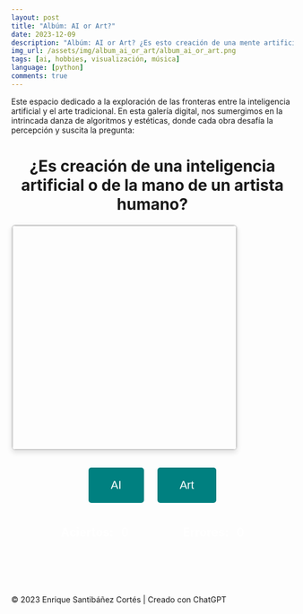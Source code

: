 ```yaml
---
layout: post
title: "Albúm: AI or Art?"
date: 2023-12-09
description: "Albúm: AI or Art? ¿Es esto creación de una mente artificial o de la mano de un artista humano?" 
img_url: /assets/img/album_ai_or_art/album_ai_or_art.png
tags: [ai, hobbies, visualización, música]
language: [python]
comments: true
---
```


Este espacio dedicado a la exploración de las fronteras entre la inteligencia artificial y el arte tradicional. En esta galería digital, nos sumergimos en la intrincada danza de algoritmos y estéticas, donde cada obra desafía la percepción y suscita la pregunta: 

<h1><center>¿Es creación de una inteligencia artificial o de la mano de un artista humano?</center></h1>


<meta charset="UTF-8">
 <meta name="viewport" content="width=device-width, initial-scale=1.0">
 <script src="../../../assets/files/imagenes.js"></script>

 <style>
    .scoreboard {
  display: flex;
  justify-content: space-around;
  padding: 30px 30px;
  border-radius: 20px;
  margin-top: 20px;
  margin: 10px;
  height: 80px;
  text-align: center;

}

.score-label {
  font-weight: bold;
  font-size: 1.5em;
  color: #FFFFFF;
    text-align: center;
}

.score-count {
  font-size: 1.5em;
  margin-left: 10px;
    text-align: center;

}

.correct {
    color: #FFFFFF;
    }

.incorrect {
    color: #FFFFFF;
    }

 	#imageContainer {
    text-align: center;
    margin-bottom: 20px;
    display: flex;
    align-items: center;
    }
 	#imageContainer img {
            width: 400px; 
            height: 400px;
    		margin: 0 auto;	
            border: 2px solid #ddd;
            border-radius: 8px;
            box-shadow: 0 4px 8px rgba(0, 0, 0, 0.1);
        }

        #mensaje {
            font-size: 30px;
            margin-left: 30px; /* Agregamos margen izquierdo para separar el mensaje de la imagen */
            padding: 30px;
            flex-grow: 1; /* Permite que el mensaje ocupe todo el espacio disponible */
        }

        .overlay-text {
            position: absolute;
            top: 50%;
            left: 50%;
            transform: translate(-50%, -50%);
            color: #fff;
            font-size: 18px;
            font-weight: bold;
            opacity: 0;
            transition: opacity 0.5s ease-in-out;
            pointer-events: none; /* Para evitar que el texto sea clickeable */
        }


        .button-container {
            margin-top: 30px;
            text-align: center;
        }

        .button-container button {
            margin: 0 10px; /* Espacio entre los botones */
            padding: 20px 40px;
            font-size: 20px;
            cursor: pointer;
            background-color: #008080;
            color: white;
            border: none;
            border-radius: 5px;
            transition: background-color 0.3s ease;
        }

        .button-container button:hover {
            background-color: #014242;
        }

        #continuarButton {
            display: none;
        }
    </style>


<div id="imageContainer">
        <!-- La imagen se cargará aquí -->
        <img id="imagen">
        <div id="mensaje"> </div>
    </div>

   <div class="button-container">
        <button onclick="validarImagen('AI')">AI</button>
        <button onclick="validarImagen('Art')">Art</button>
        <button onclick="ocultarContinuar()" id="continuarButton">Continuar</button>
    </div>

<div class="scoreboard">
  <div class="correct">
    <span class="score-label">Aciertos:</span>
    <span class="score-count" id="aciertos">0</span>
  </div>
  <div class="incorrect">
    <span class="score-label">Errores:</span>
    <span class="score-count" id="errores">0</span>
  </div>
</div>


   <script>
        // Array para llevar un registro de las imágenes mostradas
        const imagenesMostradas = [];
                // Variables globales para llevar un registro de aciertos y errores
        let contadorAciertos = 0;
        let contadorErrores = 0;
		// Función para mostrar una imagen aleatoria al cargar la página
        window.onload = function () {
            mostrarImagenAleatoria();
        };

        // Función para mostrar los contadores de aciertos y errores en la página
        function mostrarContadores() {
            const aciertosElement = document.getElementById('aciertos');
            const erroresElement = document.getElementById('errores');
            aciertosElement.textContent = `${contadorAciertos}`;
            erroresElement.textContent = `${contadorErrores}`;
        }
        function mostrarImagenAleatoria() {
            const imagenElement = document.getElementById('imagen');
            const mensajeElement = document.getElementById('mensaje');
            const answersElement = document.getElementById('answers');

            // Seleccionar aleatoriamente entre AI o ART
            const albunes = Object.keys(imagenes);
            const albunesNoMostrados = albunes.filter(albunes => !imagenesMostradas.includes(albunes));

            if (albunesNoMostrados.length === 0) {
                // Todas las imágenes han sido mostradas, reinicia el registro
                imagenesMostradas.length = 0;
            }
            // Guarda la categoría en el registro de imágenes mostradas
            const albunesAleatorio = albunesNoMostrados[Math.floor(Math.random() * albunesNoMostrados.length)];
            imagenesMostradas.push(albunesAleatorio);

            // Establecer la imagen aleatoria y el mensaje predeterminado
            imagenElement.src = imagenes[albunesAleatorio].imagen;
            imagenElement.alt = imagenes[albunesAleatorio].answers;
            mensajeElement.innerHTML = imagenes[albunesAleatorio].mensaje;
            // Ocultar el mensaje y el botón "Continuar"
		    mensajeElement.style.display = 'none';
        }
		function validarImagen(opcion) {
            const imagenElement = document.getElementById('imagen');
            const mensajeElement = document.getElementById('mensaje');
            const answersElement = document.getElementById('answers');
            const categoriaMostrada = imagenElement.alt;
            const auxmensajeElemet = mensajeElement.innerHTML;
			mensajeElement.style.fontSize = '24px'; // Puedes ajustar el tamaño según tus preferencias
		    mensajeElement.style.padding = '5px'; // Agregamos un espacio alrededor del texto
            if (categoriaMostrada === opcion) {
            	mensajeElement.style.backgroundColor = 'rgba(79, 140, 25, 0.4)'; // Agregamos un fondo blanco
                contadorAciertos++; // Incrementa el contador de aciertos
            	if (categoriaMostrada === "AI"){
            		mensajeElement.innerHTML = `¡Correcto!<br><span style="font-size: 18px; text-align: left;">La imagen es generada con el promt:<br> "${auxmensajeElemet}</span>`;
            	} else{
            		mensajeElement.innerHTML = `¡Correcto!<br><span style="font-size: 18px; text-align: left;">La imagen es del album:<br> "${auxmensajeElemet}</span>`;
            	}

            } else {
                contadorErrores++; // Incrementa el contador de errores
            	mensajeElement.style.backgroundColor = 'rgba(169, 25, 7, 0.6)'; // Agregamos un fondo blanco
        		if (categoriaMostrada === "AI"){
            		mensajeElement.innerHTML = `¡Incorrecto!<br><span style="font-size: 18px; text-align: left;">La imagen es generada con el promt:<br> "${auxmensajeElemet}</span>`;
            	} else{
            		mensajeElement.innerHTML = `¡Incorrecto!<br><span style="font-size: 18px; text-align: left;">La imagen es del album:<br> "${auxmensajeElemet}</span>`;
            	}
            }
            // Ocultar botones "AI" y "Art"
            document.querySelectorAll('.button-container button:not(#continuarButton)').forEach(button => {
                button.style.display = 'none';
            });
			// Ocultar la imagen y el botón "Continuar"
		    // imagenElement.style.display = 'none';
		    continuarButton.style.display = 'none';

		    // Mostrar el mensaje y el botón "Continuar"
		    mensajeElement.style.display = 'block';
		    continuarButton.style.display = 'inline-block';
            mostrarContadores(); // Muestra los contadores actualizados en la página

        }
        function mostrarContinuar(opcion) {
            // Lógica para mostrar contenido relacionado con "AI" o "Art"
            // Puedes personalizar según tus necesidades

            // Ocultar botones "AI" y "Art"
            document.querySelectorAll('.button-container button:not(#continuarButton)').forEach(button => {
                button.style.display = 'none';
            });

            // Mostrar botón "Continuar"
            document.getElementById('continuarButton').style.display = 'inline-block';
        }

        function ocultarContinuar() {
            // Lógica para continuar después de la elección AI o Art

            // Mostrar botones "AI" y "Art"
            document.querySelectorAll('.button-container button:not(#continuarButton)').forEach(button => {
                button.style.display = 'inline-block';
            });

            // Ocultar botón "Continuar"
            document.getElementById('continuarButton').style.display = 'none';
            const imagenElement = document.getElementById('imagen');
		    const mensajeElement = document.getElementById('mensaje');
		    const continuarButton = document.getElementById('continuarButton');
			// Ajustar el estilo del mensaje para que sea más grande y tenga un fondo blanco


		    // Ocultar el mensaje y el botón "Continuar"
		    mensajeElement.style.display = 'none';
            // Mostrar una nueva imagen aleatoria
			mostrarImagenAleatoria();
			imagenElement.style.display = 'block';

        }
    </script>
<footer>
        <p>&copy; 2023 Enrique Santibáñez Cortés | Creado con ChatGPT</p>
</footer>